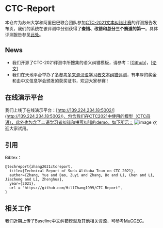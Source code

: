 # CTC-Report
本仓库为苏州大学和阿里巴巴联合团队参加[CTC-2021文本纠错比赛](https://github.com/destwang/CTC2021)的评测报告发布页，我们的系统在该评测中分别获得了**查错、改错和总分三个赛道的第一**。具体评测报告参见[此处](https://github.com/HillZhang1999/CTC-Report/blob/main/Report.pdf)。
## News
+ 我们开源了CTC-2021评测中所搜集的语义纠错模板，请参考：[[Github](https://github.com/HillZhang1999/gec_error_template)]，[[论文](https://arxiv.org/abs/2206.11569)]
+ 我们在天池平台举办了[多参考多来源汉语学习者文本纠错评测](https://tianchi.aliyun.com/dataset/dataDetail?dataId=131328)，有丰厚的奖金和由中文信息学会颁发的获奖证书，欢迎大家参赛！
## 在线演示平台
我们上线了在线演示平台：[http://139.224.234.18:5002/](http://139.224.234.18:5002/)，包含我们在CTC2021中使用的模型（CTC母语），此外也包含了二语学习者纠错和拼写纠错的demo。如下所示：
![image](https://user-images.githubusercontent.com/50613374/159700208-ac7b92ee-6a8d-400d-a4a4-aa61414b876e.png)
欢迎大家试用。
## 引用
Bibtex：
```
@techreport{zhang2021ctcreport,
  title={Technical Report of Suda-Alibaba Team on CTC-2021},
  author={Zhang, Yue and Bao, Zuyi and Zhang, Bo and Li, Chen and Li, Jiacheng and Li, Zhenghua},
  year={2021},
  url = "https://github.com/HillZhang1999/CTC-Report",
}
```
## 相关工作
我们近期上传了Baseline中文纠错模型及其他相关资源，可参考[MuCGEC](https://github.com/HillZhang1999/MuCGEC)。

